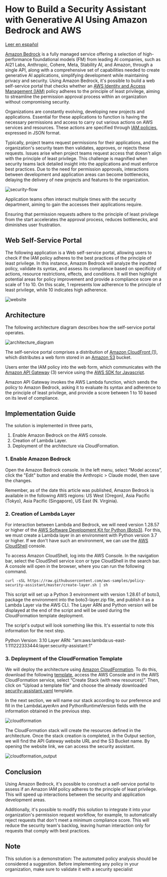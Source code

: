 # How to Build a Security Assistant with Generative AI Using Amazon Bedrock and AWS

[Leer en español](./README.es.md)

[Amazon Bedrock](https://aws.amazon.com/bedrock/) is a fully managed service offering a selection of high-performance foundational models (FM) from leading AI companies, such as AI21 Labs, Anthropic, Cohere, Meta, Stability AI, and Amazon, through a single API, along with a comprehensive set of capabilities needed to create generative AI applications, simplifying development while maintaining privacy and security. Using Amazon Bedrock, it's possible to build a web self-service portal that checks whether an [AWS Identity and Access Management (IAM)](https://aws.amazon.com/iam/) policy adheres to the principle of least privilege, aiming to streamline the permission approval process within an organization without compromising security.

Organizations are constantly evolving, developing new projects and applications. Essential for these applications to function is having the necessary permissions and access to carry out various actions on AWS services and resources. These actions are specified through [IAM policies](https://docs.aws.amazon.com/IAM/latest/UserGuide/access_policies.html), expressed in JSON format.

Typically, project teams request permissions for their applications, and the organization's security team then validates, approves, or rejects these requests. Issues arise when project teams request access that doesn't align with the principle of least privilege. This challenge is magnified when security teams lack detailed insight into the applications and must enforce best practices. Due to the need for permission approvals, interactions between development and application areas can become bottlenecks, delaying the delivery of new projects and features to the organization.

![security-flow](./images/security_flow.png)

Application teams often interact multiple times with the security department, aiming to gain the accesses their applications require.

Ensuring that permission requests adhere to the principle of least privilege from the start accelerates the approval process, reduces bottlenecks, and diminishes user frustration.

## Web Self-Service Portal

The following application is a Web self-service portal, allowing users to check if the IAM policy adheres to the best practices of the principle of least privilege. In this instance, Amazon Bedrock will analyze the inputted policy, validate its syntax, and assess its compliance based on specificity of actions, resource restrictions, effects, and conditions. It will then highlight potential areas for policy improvement and provide a compliance score on a scale of 1 to 10. On this scale, 1 represents low adherence to the principle of least privilege, while 10 indicates high adherence.

![website](./images/website.png)

## Architecture
The following architecture diagram describes how the self-service portal operates.

![architecture_diagram](./images/architecture_diagram.png)

The self-service portal comprises a distribution of [Amazon CloudFront (1)](https://aws.amazon.com/cloudfront/), which distributes a web form stored in an [Amazon S3](https://aws.amazon.com/s3/) bucket.

Users enter the IAM policy into the web form, which communicates with the [Amazon API Gateway](https://aws.amazon.com/api-gateway/) (3) service using the [AWS SDK for Javascript](https://aws.amazon.com/sdk-for-javascript/).

Amazon API Gateway invokes the AWS Lambda function, which sends the policy to Amazon Bedrock, asking it to evaluate its syntax and adherence to the principle of least privilege, and provide a score between 1 to 10 based on its level of compliance.

## Implementation Guide

The solution is implemented in three parts,

1. Enable Amazon Bedrock on the AWS console.
2. Creation of Lambda Layer.
3. Deployment of the architecture via CloudFormation.

### 1. Enable Amazon Bedrock

Open the Amazon Bedrock console. In the left menu, select “Model access”, click the "Edit" button and enable the Anthropic > Claude model, then save the changes.

Remember, as of the date this article was published, Amazon Bedrock is available in the following AWS regions: US West (Oregon), Asia Pacific (Tokyo), Asia Pacific (Singapore), US East (N. Virginia).

### 2. Creation of Lambda Layer

For interaction between Lambda and Bedrock, we will need version 1.28.57 or higher of the [AWS Software Development Kit for Python (Boto3)](https://aws.amazon.com/sdk-for-python/). For this, we must create a Lambda layer in an environment with Python version 3.7 or higher. If we don't have such an environment, we can use the [AWS CloudShell](https://aws.amazon.com/cloudshell/) console.

To access Amazon CloudShell, log into the AWS Console. In the navigation bar, select the CloudShell service icon or type CloudShell in the search bar. A console will open in the browser, where you can run the following command.

```
curl -sSL https://raw.githubusercontent.com/aws-samples/policy-security-assistant/master/create-layer.sh | sh
```

This script will set up a Python 3 environment with version 1.28.61 of boto3, package the environment into the boto3-layer.zip file, and publish it as a Lambda Layer via the AWS CLI. The Layer ARN and Python version will be displayed at the end of the script and will be used during the CloudFormation template deployment.

The script's output will look something like this. It's essential to note this information for the next step.

Python Version: 3.10
Layer ARN: "arn:aws:lambda:us-east-1:111222333444:layer:security-assistant:1"

### 3. Deployment of the CloudFormation Template

We will deploy the architecture using [Amazon CloudFormation](https://aws.amazon.com/cloudformation/). To do this, download the following [template](https://github.com/aws-samples/policy-security-assistant/blob/main/security-assistant.yaml), access the AWS Console and in the AWS CloudFormation service, select “Create Stack (with new resources)”. Then, click on “Upload a template file” and choose the already downloaded [security-assistant.yaml](https://github.com/aws-samples/policy-security-assistant/blob/main/security-assistant.yaml) template.

In the next section, we will name our stack according to our preference and fill in the LambdaLayerArn and PythonRuntimeVersion fields with the information obtained in the previous step.

![cloudformation](./images/cloudformation.png)

The CloudFormation stack will create the resources defined in the architecture. Once the stack creation is completed, in the Output section, we will find the API Gateway website URL and the S3 Bucket name. By opening the website link, we can access the security assistant.

![cloudformation_output](./images/cloudformation_output.png)

## Conclusion

Using Amazon Bedrock, it's possible to construct a self-service portal to assess if an Amazon IAM policy adheres to the principle of least privilege. This will speed up interactions between the security and application development areas.

Additionally, it's possible to modify this solution to integrate it into your organization's permission request workflow, for example, to automatically reject requests that don't meet a minimum compliance score. This will reduce the security team's backlog, leaving human interaction only for requests that comply with best practices.

## Note
This solution is a demonstration: The automated policy analysis should be considered a suggestion. Before implementing any policy in your organization, make sure to validate it with a security specialist

